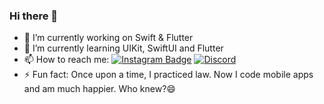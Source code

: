 ### Hi there 👋


- 🔭 I’m currently working on Swift & Flutter
- 🌱 I’m currently learning UIKit, SwiftUI and Flutter
- 📫 How to reach me: [![Instagram Badge](https://img.shields.io/badge/-Instagram-C13584?style=flat-quare&labelColor=C13584&logo=instagram&logoColor=white&link=link)](https://www.instagram.com/zehraunalcoskun/) [![Discord](https://badgen.net/badge/icon/discord?icon=discord&label)](https://discord.gg/zehra#9965)
- ⚡ Fun fact:  Once upon a time, I practiced law. Now I code mobile apps and am much happier. Who knew?😄







